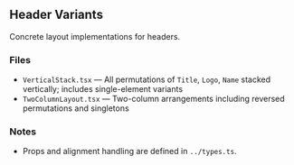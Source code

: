 ## Header Variants

Concrete layout implementations for headers.

### Files

- `VerticalStack.tsx` — All permutations of `Title`, `Logo`, `Name` stacked vertically; includes single-element variants
- `TwoColumnLayout.tsx` — Two-column arrangements including reversed permutations and singletons

### Notes

- Props and alignment handling are defined in `../types.ts`.
